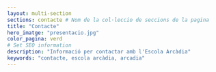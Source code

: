 ```yaml
---
layout: multi-section
sections: contacte # Nom de la col·leccio de seccions de la pagina
title: "Contacte"
hero_imatge: "presentacio.jpg"
color_pagina: verd
# Set SEO information
description: "Informació per contactar amb l'Escola Arcàdia"
keywords: "contacte, escola arcàdia, arcadia"
---
```

